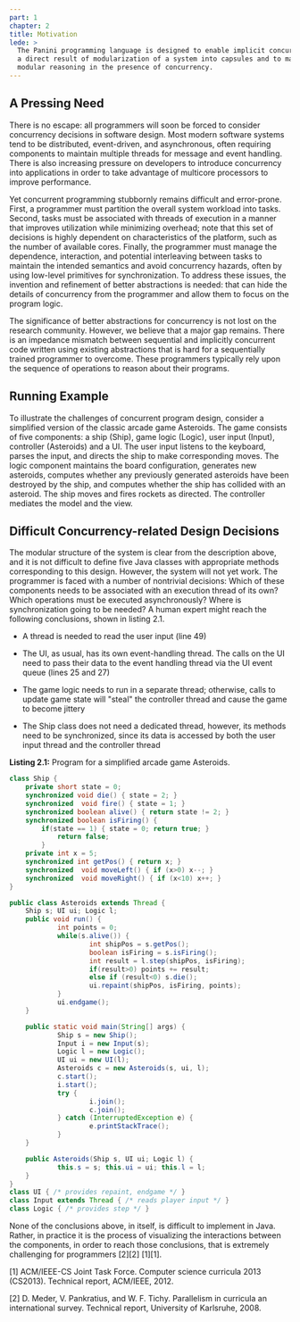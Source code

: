 ```yaml
---
part: 1
chapter: 2
title: Motivation
lede: >
  The Panini programming language is designed to enable implicit concurrency as
  a direct result of modularization of a system into capsules and to maintain
  modular reasoning in the presence of concurrency.
---
```


## A Pressing Need

There is no escape: all programmers will soon be forced to consider concurrency
decisions in software design. Most modern software systems tend to be
distributed, event-driven, and asynchronous, often requiring components to
maintain multiple threads for message and event handling. There is also
increasing pressure on developers to introduce concurrency into applications in
order to take advantage of multicore processors to improve performance.

Yet concurrent programming stubbornly remains difficult and error-prone. First,
a programmer must partition the overall system workload into tasks. Second,
tasks must be associated with threads of execution in a manner that improves
utilization while minimizing overhead; note that this set of decisions is highly
dependent on characteristics of the platform, such as the number of available
cores. Finally, the programmer must manage the dependence, interaction, and
potential interleaving between tasks to maintain the intended semantics and
avoid concurrency hazards, often by using low-level primitives for
synchronization. To address these issues, the invention and refinement of better
abstractions is needed: that can hide the details of concurrency from the
programmer and allow them to focus on the program logic.

The significance of better abstractions for concurrency is not lost on the
research community. However, we believe that a major gap remains. There is an
impedance mismatch between sequential and implicitly concurrent code written
using existing abstractions that is hard for a sequentially trained programmer
to overcome. These programmers typically rely upon the sequence of operations to
reason about their programs.


## Running Example

To illustrate the challenges of concurrent program design, consider a simplified
version of the classic arcade game Asteroids. The game consists of five
components: a ship (Ship), game logic (Logic), user input (Input), controller
(Asteroids) and a UI. The user input listens to the keyboard, parses the input,
and directs the ship to make corresponding moves. The logic component maintains
the board configuration, generates new asteroids, computes whether any
previously generated asteroids have been destroyed by the ship, and computes
whether the ship has collided with an asteroid. The ship moves and fires rockets
as directed. The controller mediates the model and the view.

## Difficult Concurrency-related Design Decisions

The modular structure of the system is clear from the description above, and it
is not difficult to define five Java classes with appropriate methods
corresponding to this design. However, the system will not yet work. The
programmer is faced with a number of nontrivial decisions: Which of these
components needs to be associated with an execution thread of its own? Which
operations must be executed asynchronously? Where is synchronization going to be
needed? A human expert might reach the following conclusions, shown in listing
2.1.

- A thread is needed to read the user input (line 49)

- The UI, as usual, has its own event-handling thread. The calls on the UI need
  to pass their data to the event handling thread via the UI event queue (lines
  25 and 27)

- The game logic needs to run in a separate thread; otherwise, calls to update
  game state will "steal" the controller thread and cause the game to become
  jittery

- The Ship class does not need a dedicated thread, however, its methods need to
  be synchronized, since its data is accessed by both the user input thread and
  the controller thread

**Listing 2.1:** Program for a simplified arcade game Asteroids.

``` java
class Ship {
    private short state = 0;
    synchronized void die() { state = 2; }
    synchronized  void fire() { state = 1; }
    synchronized boolean alive() { return state != 2; }
    synchronized boolean isFiring() {
        if(state == 1) { state = 0; return true; }
            return false;
        }
    private int x = 5;
    synchronized int getPos() { return x; }
    synchronized  void moveLeft() { if (x>0) x--; }
    synchronized  void moveRight() { if (x<10) x++; }
}

public class Asteroids extends Thread {
    Ship s; UI ui; Logic l;
    public void run() {
            int points = 0;
            while(s.alive()) {
                    int shipPos = s.getPos();
                    boolean isFiring = s.isFiring();
                    int result = l.step(shipPos, isFiring);
                    if(result>0) points += result;
                    else if (result<0) s.die();
                    ui.repaint(shipPos, isFiring, points);
            }
            ui.endgame();
    }

    public static void main(String[] args) {
            Ship s = new Ship();
            Input i = new Input(s);
            Logic l = new Logic();
            UI ui = new UI(l);
            Asteroids c = new Asteroids(s, ui, l);
            c.start();
            i.start();
            try {
                    i.join();
                    c.join();
            } catch (InterruptedException e) {
                    e.printStackTrace();
            }
    }

    public Asteroids(Ship s, UI ui; Logic l) {
            this.s = s; this.ui = ui; this.l = l;
    }
}
class UI { /* provides repaint, endgame */ }
class Input extends Thread { /* reads player input */ }
class Logic { /* provides step */ }
```

None of the conclusions above, in itself, is difficult to implement in Java.
Rather, in practice it is the process of visualizing the interactions between
the components, in order to reach those conclusions, that is extremely
challenging for programmers [2][2] [1][1].

[1] ACM/IEEE-CS Joint Task Force. Computer science curricula 2013 (CS2013).
Technical report, ACM/IEEE, 2012.

[2] D. Meder, V. Pankratius, and W. F. Tichy. Parallelism in curricula an
international survey. Technical report, University of Karlsruhe, 2008.
